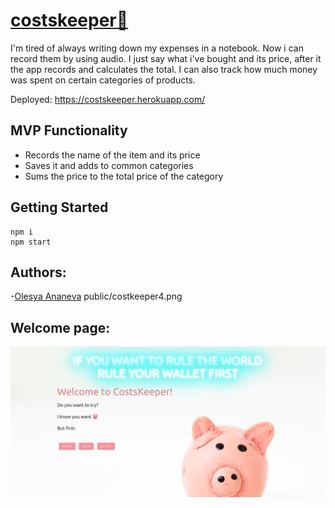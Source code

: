# [costskeeper🐷](https://costskeeper.herokuapp.com/)
I'm tired of always writing down my expenses in a notebook. 
Now i can record them by using audio. 
I just say what i've bought and its price, after it the app records and calculates the total. 
I can also track how much money was spent on certain categories of products.

Deployed: https://costskeeper.herokuapp.com/

## MVP Functionality
- Records the name of the item and its price
- Saves it and adds to common categories
- Sums the price to the total price of the category

## Getting Started
```
npm i
npm start
```
## Authors:
-[Olesya Ananeva](https://github.com/OlesyaAnaneva)
public/costkeeper4.png

## Welcome page:

![welcome page](https://github.com/OlesyaAnaneva/costskeeper/blob/master/public/costkeeper1.png)
